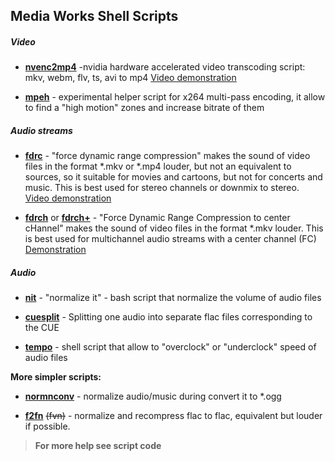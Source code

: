 ## Media Works Shell Scripts

##### Video

- [**nvenc2mp4**](nvenc2mp4) -nvidia hardware accelerated video transcoding script: mkv, webm, flv, ts, avi to mp4 [Video demonstration](http://www.youtube.com/watch?v=393S58i6VnM)

- [**mpeh**](mpeh) - experimental helper script for x264 multi-pass encoding, it allow to find a "high motion" zones and increase bitrate of them

##### Audio streams

- [**fdrc**](fdrc) - "force dynamic range compression" makes the sound of video files in the format *.mkv or *.mp4 louder, but not an  equivalent to sources, so it suitable for movies and cartoons, but not for concerts and music. This is best used for stereo channels or downmix to stereo. [Video demonstration](http://www.youtube.com/watch?v=PAv4LF05Bes)

- [**fdrch**](fdrch) or [**fdrch+**](fdrch+) - "Force Dynamic Range Compression to center cHannel" makes the sound of video files in the format *.mkv louder. This is best used for multichannel audio streams with a center channel (FC) [Demonstration](fdrch_demo.gif)

##### Audio

- [**nit**](nit) - "normalize it" - bash script that normalize the volume of audio files

- [**cuesplit**](cuesplit) - Splitting one audio into separate flac files corresponding to the CUE

- [**tempo**](tempo) - shell script that allow to "overclock" or "underclock" speed of audio files

**More simpler scripts:**

- [**normnconv**](normnconv) - normalize audio/music during convert it to *.ogg 

- [**f2fn**](f2fn) ~~(fvn)~~ - normalize and recompress flac to flac, equivalent but louder if possible.

>**For more help see script code**
